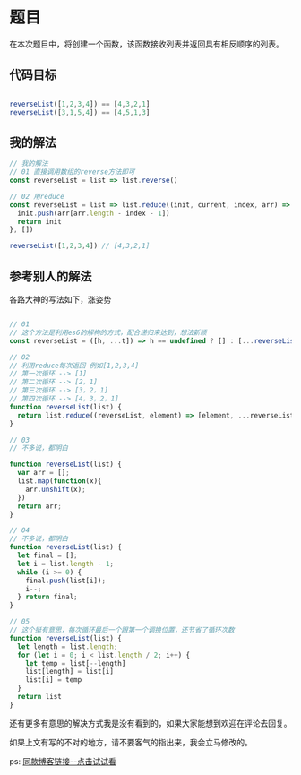 # 题目

在本次题目中，将创建一个函数，该函数接收列表并返回具有相反顺序的列表。

## 代码目标

````js

reverseList([1,2,3,4]) == [4,3,2,1]
reverseList([3,1,5,4]) == [4,5,1,3]

````

## 我的解法

````js
// 我的解法
// 01 直接调用数组的reverse方法即可
const reverseList = list => list.reverse()

// 02 用reduce
const reverseList = list => list.reduce((init, current, index, arr) => { 
  init.push(arr[arr.length - index - 1])
  return init
}, [])

reverseList([1,2,3,4]) // [4,3,2,1]

````

## 参考别人的解法

各路大神的写法如下，涨姿势

````js

// 01 
// 这个方法是利用es6的解构的方式，配合递归来达到，想法新颖
const reverseList = ([h, ...t]) => h == undefined ? [] : [...reverseList(t), h];

// 02
// 利用reduce每次返回 例如[1,2,3,4]
// 第一次循环 --> [1]
// 第二次循环 --> [2，1]
// 第三次循环 --> [3，2，1]
// 第四次循环 --> [4，3，2，1]
function reverseList(list) {
  return list.reduce((reverseList, element) => [element, ...reverseList], []);
}

// 03 
// 不多说，都明白

function reverseList(list) {
  var arr = [];
  list.map(function(x){
    arr.unshift(x);
  })
  return arr;
}

// 04
// 不多说，都明白
function reverseList(list) {
  let final = [];
  let i = list.length - 1;
  while (i >= 0) {
    final.push(list[i]);
    i--;
  } return final;
}

// 05
// 这个挺有意思，每次循环最后一个跟第一个调换位置，还节省了循环次数
function reverseList(list) {
  let length = list.length;
  for (let i = 0; i < list.length / 2; i++) {
    let temp = list[--length]
    list[length] = list[i]
    list[i] = temp
  }
  return list
}


````

还有更多有意思的解决方式我是没有看到的，如果大家能想到欢迎在评论去回复。

如果上文有写的不对的地方，请不要客气的指出来，我会立马修改的。

ps: [同款博客链接--点击试试看](https://blog.naice.me/article/5c192369ca213a7b6b266f47)